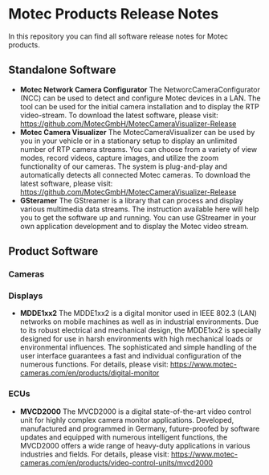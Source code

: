 # Motec Products Release Notes
In this repository you can find all software release notes for Motec products.

## Standalone Software
- **Motec Network Camera Configurator** The NetworcCameraConfigurator (NCC) can be used to detect and configure Motec devices in a LAN. The tool can be used for the initial camera installation and to display the RTP video-stream. To download the latest software, please visit: https://github.com/MotecGmbH/MotecCameraVisualizer-Release
- **Motec Camera Visualizer** The MotecCameraVisualizer can be used by you in your vehicle or in a stationary setup to display an unlimited number of RTP camera streams. You can choose from a variety of view modes, record videos, capture images, and utilize the zoom functionality of our cameras. The system is plug-and-play and automatically detects all connected Motec cameras. To download the latest software, please visit: https://github.com/MotecGmbH/MotecCameraVisualizer-Release
- **GSteramer** The GStreamer is a library that can process and display various multimedia data streams. The instruction available here will help you to get the software up and running. You can use GStreamer in your own application development and to display the Motec video stream.

## Product Software

### Cameras

### Displays
- **MDDE1xx2** The MDDE1xx2 is a digital monitor used in IEEE 802.3 (LAN) networks on mobile machines as well as in industrial environments. Due to its robust electrical and mechanical design, the MDDE1xx2 is specially designed for use in harsh environments with high mechanical loads or environmental influences. The sophisticated and simple handling of the user interface guarantees a fast and individual configuration of the numerous functions. For details, please visit: https://www.motec-cameras.com/en/products/digital-monitor

### ECUs
- **MVCD2000** The MVCD2000 is a digital state-of-the-art video control unit for highly complex camera monitor applications. Developed, manufactured and programmed in Germany, future-proofed by software updates and equipped with numerous intelligent functions, the MVCD2000 offers a wide range of heavy-duty applications in various industries and fields. For details, please visit: https://www.motec-cameras.com/en/products/video-control-units/mvcd2000
